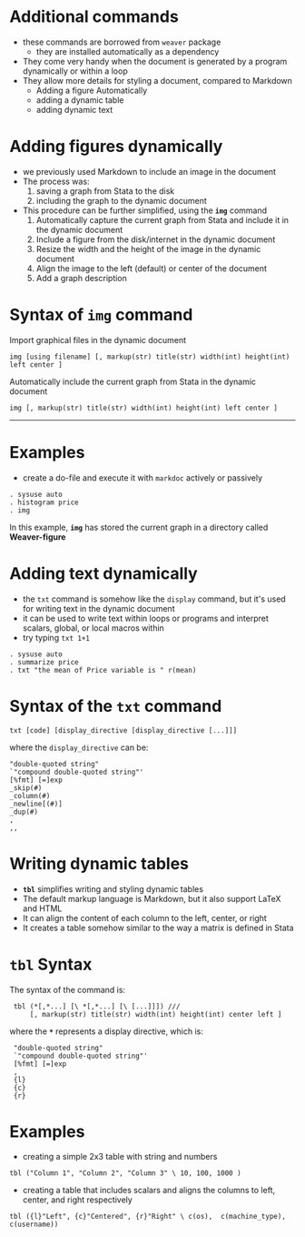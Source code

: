 Additional commands
=======================

- these commands are borrowed from `weaver` package
	- they are installed automatically as a dependency
- They come very handy when the document is generated by a program dynamically or within a loop
- They allow more details for styling a document, compared to Markdown
	- Adding a figure Automatically
	- adding a dynamic table
	- adding dynamic text

Adding figures dynamically
==========================

- we previously used Markdown to include an image in the document
- The process was:
    1. saving a graph from Stata to the disk
    2. including the graph to the dynamic document
- This procedure can be further simplified, using the __`img`__ command
    1. Automatically capture the current graph from Stata and include it in the dynamic document
    2. Include a figure from the disk/internet in the dynamic document
    3. Resize the width and the height of the image in the dynamic document
    4. Align the image to the left (default) or center of the document
    5. Add a graph description

Syntax of `img` command
========================

Import graphical files in the dynamic document

    img [using filename] [, markup(str) title(str) width(int) height(int) left center ]

Automatically include the current graph from Stata in the dynamic document

    img [, markup(str) title(str) width(int) height(int) left center ]

------

Examples
============

- create a do-file and execute it with `markdoc` actively or passively

~~~
. sysuse auto
. histogram price
. img
~~~

In this example, __`img`__ has stored the current graph in a directory called __Weaver-figure__

Adding text dynamically
==========================

- the `txt` command is somehow like the `display` command, but it's used for writing text in the dynamic document
- it can be used to write text within loops or programs and interpret scalars, global, or local macros within
- try typing `txt 1+1` 

~~~
. sysuse auto
. summarize price
. txt "the mean of Price variable is " r(mean)
~~~


Syntax of the `txt` command
===========================

    txt [code] [display_directive [display_directive [...]]]

where the `display_directive` can be:

~~~
"double-quoted string"
`"compound double-quoted string"'
[%fmt] [=]exp
_skip(#)
_column(#)
_newline[(#)]
_dup(#)
,
,,
~~~


Writing dynamic tables
=======================

- __`tbl`__ simplifies writing and styling dynamic tables
- The default markup language is Markdown, but it also support LaTeX and HTML
- It can align the content of each column to the left, center, or right
- It creates a table somehow similar to the way a matrix is defined in Stata


`tbl` Syntax
============

The syntax of the command is:

     tbl (*[,*...] [\ *[,*...] [\ [...]]]) ///
         [, markup(str) title(str) width(int) height(int) center left ]

where the __`*`__ represents a display directive, which is:

~~~   
 "double-quoted string"
 `"compound double-quoted string"'
 [%fmt] [=]exp
 ,
 {l}
 {c}
 {r}
~~~

Examples
=============

- creating a simple 2x3 table with string and numbers

~~~
tbl ("Column 1", "Column 2", "Column 3" \ 10, 100, 1000 )
~~~

- creating a table that includes scalars and aligns the columns to left, center, and right respectively

~~~
tbl ({l}"Left", {c}"Centered", {r}"Right" \ c(os),  c(machine_type), c(username))
~~~


